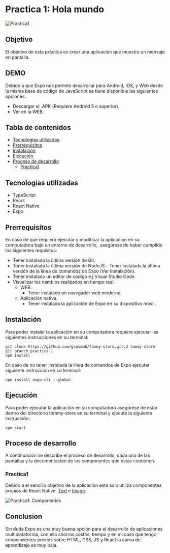 # Practica 1: Hola mundo

![Practica1](https://i.imgur.com/k1CRd5X.png)

## Objetivo

El objetivo de esta práctica es crear una aplicación que muestre un mensaje en pantalla.

## DEMO

Debido a que Expo nos permite desarrollar para Android, iOS, y Web desde la misma base de código de JavaScript se tiene disponible las siguientes opciones:

- Descargar el .APK (Requiere Android 5 o superior).
- Ver en la WEB.

## Tabla de contenidos

- [Tecnologías utilizadas](#tecnolog-as-utilizadas)
- [Prerrequisitos](#prerrequisitos)
- [Instalación](#instalaci-n)
- [Ejecución](#ejecuci-n)
- [Proceso de desarrollo](#proceso-de-desarrollo)
  - [Practica1](#practica1)

## Tecnologías utilizadas

- TypeScript
- React
- React Native
- Expo

## Prerrequisitos

En caso de que requiera ejecutar y modificar la aplicación en su computadora bajo un entorno de desarrollo,  asegúrese de haber cumplido los siguientes requisitos:

- Tener instalada la última versión de Git.
- Tener instalada la última versión de NodeJS.- Tener instalada la última versión de la línea de comandos de Expo (Ver Instalación).
- Tener instalado un editor de código e.j Visual Studio Code.
- Visualizar los cambios realizados en tiempo real.
  - WEB.
    - Tener instalado un navegador web moderno.
  - Aplicación nativa.
    - Tener instalada la aplicación de Expo en su dispositivo móvil.

## Instalación

Para poder instalar la aplicación en su computadora requiere ejecutar las siguientes instrucciones en su terminal:

```
git clone https://github.com/gsusmab/tommy-store.gitcd tommy-store
git branch practica-1
npm install
```

En caso de no tener instalada la línea de comandos de Expo ejecutar siguiente instrucción en su terminal:

```
npm install expo-cli --global
```

## Ejecución

Para poder ejecutar la aplicación en su computadora asegúrese de estar dentro del directorio tommy-store en su terminal y ejecute la siguiente instrucción:

```
npm start
```

## Proceso de desarrollo

A continuación se describe el proceso de desarrollo, cada una de las pantallas y la documentación de los componentes que estas contienen.

### Practica1

Debido a el sencillo objetivo de la aplicación esta solo utiliza componentes propios de React Native: [Text](https://reactnative.dev/docs/text "Text") e [Image](https://reactnative.dev/docs/image "Image").

![Practica1: Componentes](https://i.imgur.com/H6h5C9H.png)

## Conclusion

Sin duda Expo es una muy buena opción para el desarrollo de aplicaciones multiplataforma, con ella ahorras costos, tiempo y en mi caso que tengo conocimientos previos sobre HTML, CSS, JS y React la curva de aprendizaje es muy baja.
